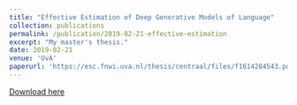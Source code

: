 ```yaml
---
title: "Effective Estimation of Deep Generative Models of Language"
collection: publications
permalink: /publication/2019-02-21-effective-estimation
excerpt: "My master's thesis."
date: 2019-02-21
venue: 'UvA'
paperurl: 'https://esc.fnwi.uva.nl/thesis/centraal/files/f1614284543.pdf'
---
```


[Download here](https://esc.fnwi.uva.nl/thesis/centraal/files/f1614284543.pdf)
